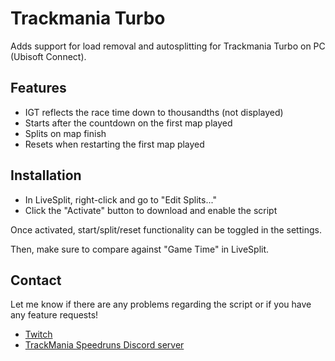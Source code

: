 # Trackmania Turbo

Adds support for load removal and autosplitting for Trackmania Turbo on PC (Ubisoft Connect).

## Features

- IGT reflects the race time down to thousandths (not displayed)
- Starts after the countdown on the first map played
- Splits on map finish
- Resets when restarting the first map played

## Installation

- In LiveSplit, right-click and go to "Edit Splits..."
- Click the "Activate" button to download and enable the script

Once activated, start/split/reset functionality can be toggled in the settings.

Then, make sure to compare against "Game Time" in LiveSplit.

## Contact

Let me know if there are any problems regarding the script or if you have any feature requests!

- [Twitch](https://www.twitch.tv/voyager006)
- [TrackMania Speedruns Discord server](https://discord.com/invite/yJ4G4r6)
